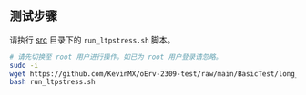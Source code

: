 ## 测试步骤

请执行 [src](./src) 目录下的 `run_ltpstress.sh` 脚本。

```bash
# 请先切换至 root 用户进行操作。如已为 root 用户登录请忽略。
sudo -i
wget https://github.com/KevinMX/oErv-2309-test/raw/main/BasicTest/long_stress/LTPstress/src/run_ltpstress.sh
bash run_ltpstress.sh
```
